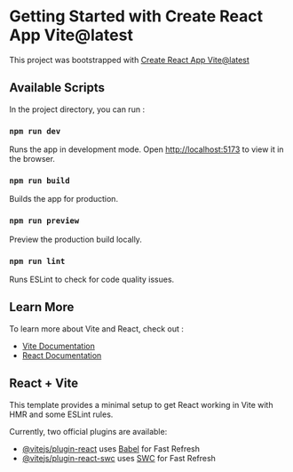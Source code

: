 # Getting Started with Create React App Vite@latest
This project was bootstrapped with [Create React App Vite@latest](https://vite.dev/guide/)

## Available Scripts
In the project directory, you can run :

### `npm run dev`
Runs the app in development mode.
Open [http://localhost:5173](http://localhost:5173) to view it in the browser.

### `npm run build`
Builds the app for production.

### `npm run preview`
Preview the production build locally.

### `npm run lint`
Runs ESLint to check for code quality issues.

## Learn More
To learn more about Vite and React, check out :
- [Vite Documentation](https://vite.dev/)
- [React Documentation](https://react.dev/)

## React + Vite
This template provides a minimal setup to get React working in Vite with HMR and some ESLint rules.

Currently, two official plugins are available:

- [@vitejs/plugin-react](https://github.com/vitejs/vite-plugin-react/blob/main/packages/plugin-react/README.md) uses [Babel](https://babeljs.io/) for Fast Refresh
- [@vitejs/plugin-react-swc](https://github.com/vitejs/vite-plugin-react-swc) uses [SWC](https://swc.rs/) for Fast Refresh
